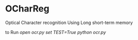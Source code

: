 # OCharReg
Optical Character recognition Using Long short-term memory


to Run
<i>  open ocr.py
<ii> set TEST=True
<iii> python ocr.py
